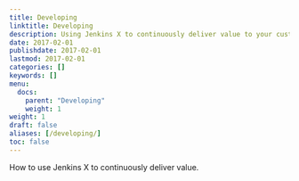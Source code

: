 ```yaml
---
title: Developing
linktitle: Developing
description: Using Jenkins X to continuously deliver value to your customers
date: 2017-02-01
publishdate: 2017-02-01
lastmod: 2017-02-01
categories: []
keywords: []
menu:
  docs:
    parent: "Developing"
    weight: 1
weight: 1
draft: false
aliases: [/developing/]
toc: false
---
```


How to use Jenkins X to continuously deliver value.
                    

